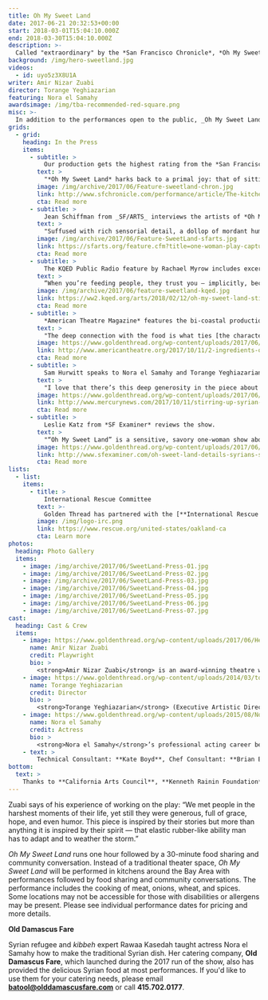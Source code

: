 ```yaml
---
title: Oh My Sweet Land
date: 2017-06-21 20:32:53+00:00
start: 2018-03-01T15:04:10.000Z
end: 2018-03-30T15:04:10.000Z
description: >-
  Called "extraordinary" by the *San Francisco Chronicle*, *Oh My Sweet Land* returns to Bay Area home and community kitchens after a sold-out pilot run in October 2017. The tour-de-force solo show, based on interviews with Syrian refugees in Jordan, takes an unflinching and personal look at the Syrian refugee crisis, and the brutal war that led up to it. In the play, a woman of mixed Syrian-German parentage recalls her encounter with Ashraf, a Syrian man in Paris, all the while preparing *kibbeh*, a Syrian delicacy. When he disappears, she goes on an arduous journey in search of him that leads to stirring conversations with some of the two-million Syrian refugees in Lebanon and Jordan. One part detective story, one part a woman’s reckoning with her heritage, *Oh My Sweet Land* offers an intimate and nuanced perspective on the conflict in Syria and highlights the resilience of the Syrian people.
background: /img/hero-sweetland.jpg
videos:
  - id: uyo5z3X8U1A
writer: Amir Nizar Zuabi
director: Torange Yeghiazarian
featuring: Nora el Samahy
awardsimage: /img/tba-recommended-red-square.png
misc: >-
  In addition to the performances open to the public, _Oh My Sweet Land_ was also presented at organizations such as Stanford University, UC Berkeley, and Google exclusively for those served by the institutions.
grids:
  - grid:
    heading: In the Press
    items:
      - subtitle: >
          Our production gets the highest rating from the *San Francisco Chronicle*.
        text: >
          "*Oh My Sweet Land* harks back to a primal joy: that of sitting at the counter of an experienced cook, to watch, listen and smell as she works and tells stories."
        image: /img/archive/2017/06/Feature-sweetland-chron.jpg
        link: http://www.sfchronicle.com/performance/article/The-kitchen-counter-is-stage-in-Oh-My-Sweet-12287967.php
        cta: Read more
      - subtitle: >
          Jean Schiffman from _SF/ARTS_ interviews the artists of *Oh My Sweet Land*.
        text: >
          "Suffused with rich sensorial detail, a dollop of mordant humor and an ineffable yearning for home, *Oh My Sweet Land* is about characters, says Yeghiazarian, who are driven by urgency, a need for protection and the need to protect."
        image: /img/archive/2017/06/Feature-SweetLand-sfarts.jpg
        link: https://sfarts.org/feature.cfm?title=one-woman-play-captures-yearning-for-home&featureID=515
        cta: Read more
      - subtitle: >
          The KQED Public Radio feature by Rachael Myrow includes excerpts from a performance of *Oh My Sweet Land*.
        text: >
          “When you’re feeding people, they trust you — implicitly, because they’re going to eat your food! There’s a give and take that’s unspoken."
        image: /img/archive/2017/06/feature-sweetland-kqed.jpg
        link: https://ww2.kqed.org/arts/2018/02/12/oh-my-sweet-land-stirs-up-compassion-for-syrian-refugees/
        cta: Read more
      - subtitle: >
          *American Theatre Magazine* features the bi-coastal productions of the play.
        text: >
          "The deep connection with the food is what ties [the character] in to her lineage, her heritage. In the Arab world, hospitality and nourishing your children and family and friends are paramount."
        image: https://www.goldenthread.org/wp-content/uploads/2017/06/Feature-SweetLand-ATM.jpg
        link: http://www.americantheatre.org/2017/10/11/2-ingredients-of-oh-my-sweet-land-a-refugee-crisis-and-kibbeh/
        cta: Read more
      - subtitle: >
          Sam Hurwitt speaks to Nora el Samahy and Torange Yeghiazarian for *The Mercury News*
        text: >
          "I love that there’s this deep generosity in the piece about sharing these stories. And these characters you meet are not monolithic. They’re not tragic. The situation has been tragic, but these are full people."
        image: https://www.goldenthread.org/wp-content/uploads/2017/06/Feature-SweetLand-mercurynews.jpg
        link: http://www.mercurynews.com/2017/10/11/stirring-up-syrian-tales-of-survival-in-bay-area-kitchens/
        cta: Read more
      - subtitle: >
          Leslie Katz from *SF Examiner* reviews the show.
        text: >
          "“Oh My Sweet Land” is a sensitive, savory one-woman show about the plight of Syrians."
        image: https://www.goldenthread.org/wp-content/uploads/2017/06/feature-sweetland-examiner.jpg
        link: http://www.sfexaminer.com/oh-sweet-land-details-syrians-struggles-food/
        cta: Read more
lists:
  - list:
    items:
      - title: >
          International Rescue Committee
        text: >-
          Golden Thread has partnered with the [**International Rescue Committee Oakland**](https://www.rescue.org/united-states/oakland-ca) to raise awareness about their resettlement services in the Bay Area. The International Rescue Committee provides opportunities for refugees, asylees, victims of human trafficking, survivors of torture, and other immigrants to thrive in America. Each year, thousands of people, forced to flee violence and persecution, are welcomed by the people of the United States into the safety and freedom of America. In Oakland and other offices across the country, the IRC helps them to rebuild their lives. [**Please donate to support their work**](https://help.rescue.org/donate/us-northern-california-ca?ms=ws_resq_top_nav_btn_161010&initialms=ws_resq_top_nav_btn_161010).
        image: /img/logo-irc.png
        link: https://www.rescue.org/united-states/oakland-ca
        cta: Learn more
photos:
  heading: Photo Gallery
  items:
    - image: /img/archive/2017/06/SweetLand-Press-01.jpg
    - image: /img/archive/2017/06/SweetLand-Press-02.jpg
    - image: /img/archive/2017/06/SweetLand-Press-03.jpg
    - image: /img/archive/2017/06/SweetLand-Press-04.jpg
    - image: /img/archive/2017/06/SweetLand-Press-05.jpg
    - image: /img/archive/2017/06/SweetLand-Press-06.jpg
    - image: /img/archive/2017/06/SweetLand-Press-07.jpg
cast:
  heading: Cast & Crew
  items:
    - image: https://www.goldenthread.org/wp-content/uploads/2017/06/Headshot-AmirNizarZuabi-300x300_v2.jpg
      name: Amir Nizar Zuabi
      credit: Playwright
      bio: >
        <strong>Amir Nizar Zuabi</strong> is an award-winning theatre writer and director, the artistic director of ShiberHur theater company in Haifa, Israel, an associate director of Young Vic London, and an associate partner of the United Theaters Europe. Writing and directing credits include I am Yusuf and This is My Brother, In the Penal Colony, Alive From Palestine, Oh My Sweet Land, The Beloved (co-produced by ShiberHur/Young Vic), Three Days of Mourning, West of Us the Sea, Dry Mud, Against A Hard Surface (ShiberHur). Directing credits include Samson and Delilah (Flanders Opera, Antwerp), Jidarriya by Palestinian poet Mahmoud Darwish (Edinburgh International Festival, Bouffes du Nord, and world tour), The Comedy of Errors (Royal Shakespeare Company as part of World Shakespeare Festival). Currently, Zuabi is writing a play for the National Theatre, London.
    - image: https://www.goldenthread.org/wp-content/uploads/2014/03/torange_headshot_tfs-e1498076049423.jpg
      name: Torange Yeghiazarian
      credit: Director
      bio: >
        <strong>Torange Yeghiazarian</strong> (Executive Artistic Director) founded Golden Thread in 1996 where she launched such visionary programs as ReOrient Festival &#038; Forum, Middle East America (in partnership with the Lark and Silkroad Rising), Islam 101 (with Hafiz Karmali), New Threads, and the Fairytale Players. Torange’s plays include ISFAHAN BLUES, 444 DAYS, THE FIFTH STRING: ZIRYAB’S PASSAGE TO CORDOBA, and CALL ME MEHDI. Awards include the Gerbode-Hewlett Playwright Commission Award (ISFAHAN BLUES) and a commission by the Islamic Cultural Center of Northern California (THE FIFTH STRING). Her short play CALL ME MEHDI is published in the anthology “Salaam. Peace: An Anthology of Middle Eastern-American Drama,” TCG 2009. She adapted the poem, I SELL SOULS by Simin Behbehani to the stage, and directed the premieres of OUR ENEMIES: LIVELY SCENES OF LOVE AND COMBAT and SCENIC ROUTES by Yussef El Guindi, THE MYTH OF CREATION by Sadegh Hedayat, TAMAM by Betty Shamieh, STUCK by Amir Al-Azraki and VOICE ROOM by Reza Soroor, amongst others. Her articles on contemporary theatre in Iran have been published in The Drama Review (2012), American Theatre Magazine (2010), and Theatre Bay Area Magazine (2010), and HowlRound. Torange has contributed to the Encyclopedia of Women and Islamic Cultures and Cambridge World Encyclopedia of Stage Actors. Born in Iran and of Armenian heritage, Torange holds a Master’s degree in Theatre Arts from San Francisco State University. Torange has been recognized by Theatre Bay Area and is one of Theatre Communication Group’s Legacy Leaders of Color. She was honored by the Cairo International Theatre Festival (2016) and the Symposium on Equity in the Entertainment Industry (2017).
    - image: https://www.goldenthread.org/wp-content/uploads/2015/08/NoraelSamahy300x300.jpg
      name: Nora el Samahy
      credit: Actress
      bio: >
        <strong>Nora el Samahy</strong>’s professional acting career began in 1998 as a Fairy in San Francisco Shakespeare Festival’s production of A MIDSUMMER NIGHT’S DREAM. She then went on to work with Campo Santo, Golden Thread Productions, Alter Theater, Aurora Theatre, Magic Theatre, foolsFURY, Traveling Jewish Theatre, Berkeley Repertory Theatre, Exit Theater, Theatre Rhinoceros, Woman’s Will, Shotgun Players, African American Shakespeare Company, among others. In 2013, Nora founded a performance company called Affinity Project with Atosa Babaoff, Beatrice Basso, and Emily Hoffman. Nora is a Pilates teacher and co-owner of studio 74 pilates with business partner Jennifer Moulton.  She received her BA in psychology from Wellesley College. Love and thanks to Patrick and Ziyad.
    - text: >
        Technical Consultant: **Kate Boyd**, Chef Consultant: **Brian Espinoza**, Props Master: **Grisel Torres**, Kibbeh Expert: **Rawaa Kasedah**, Costume Consultant: **Michelle Mulholland**, Graphic Design: **Navid G. Maghami**, Stage Manager: **Celeste Jacobson-Ingram**, Assistant Stage Manager: **Benjamin Shiu**, Box Office Assistant: **Niku Sharei**
bottom: 
  text: >
    Thanks to **California Arts Council**, **Kenneth Rainin Foundation**, and **Sam Mazza Foundation** for their generous support of *Oh My Sweet Land*.<br />*Oh My Sweet Land* is based on interviews conducted by **Corinne Jaber** and **Amir Nizar Zuabi**. The play premiered at the Young Vic in London in 2014. *Oh My Sweet Land* is presented by special arrangement with Judy Daish Associates, Ltd.
---
```



Zuabi says of his experience of working on the play: “We met people in the harshest moments of their life, yet still they were generous, full of grace, hope, and even humor. This piece is inspired by their stories but more than anything it is inspired by their spirit — that elastic rubber-like ability man has to adapt and to weather the storm.”

*Oh My Sweet Land* runs one hour followed by a 30-minute food sharing and community conversation. Instead of a traditional theater space, _Oh My Sweet Land_ will be performed in kitchens around the Bay Area with performances followed by food sharing and community conversations. The performance includes the cooking of meat, onions, wheat, and spices. Some locations may not be accessible for those with disabilities or allergens may be present. Please see individual performance dates for pricing and more details.

**Old Damascus Fare**

Syrian refugee and *kibbeh* expert Rawaa Kasedah taught actress Nora el Samahy how to make the traditional Syrian dish. Her catering company, **Old Damascus Fare**, which launched during the 2017 run of the show, also has provided the delicious Syrian food at most performances. If you'd like to use them for your catering needs, please email **[batool@olddamascusfare.com](mailto:batool@olddamascusfare.com)** or call **415.702.0177**.